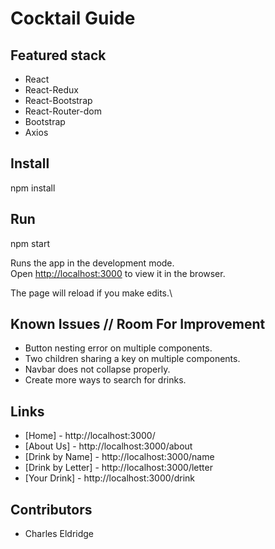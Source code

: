 # Cocktail Guide

## Featured stack

  - React
  - React-Redux
  - React-Bootstrap
  - React-Router-dom
  - Bootstrap
  - Axios

## Install

  npm install

## Run

  npm start

Runs the app in the development mode.\
Open [http://localhost:3000](http://localhost:3000) to view it in the browser.

The page will reload if you make edits.\

## Known Issues // Room For Improvement

  - Button nesting error on multiple components.
  - Two children sharing a key on multiple components.
  - Navbar does not collapse properly.
  - Create more ways to search for drinks.

## Links

  - [Home]            - http://localhost:3000/
  - [About Us]        - http://localhost:3000/about
  - [Drink by Name]   - http://localhost:3000/name
  - [Drink by Letter] - http://localhost:3000/letter
  - [Your Drink]      - http://localhost:3000/drink

## Contributors

- Charles Eldridge 

